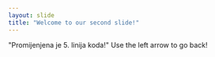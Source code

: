 ```yaml
---
layout: slide
title: "Welcome to our second slide!"
---
```

"Promijenjena je 5. linija koda!"
Use the left arrow to go back!
